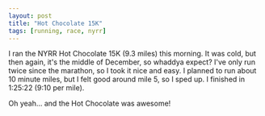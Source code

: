 ```yaml
---
layout: post
title: "Hot Chocolate 15K"
tags: [running, race, nyrr]
---
```


I ran the NYRR Hot Chocolate 15K (9.3 miles) this morning. It was cold, but then again, it's the middle of December, so whaddya expect? I've only run twice since the marathon, so I took it nice and easy. I planned to run about 10 minute miles, but I felt good around mile 5, so I sped up. I finished in 1:25:22 (9:10 per mile).

Oh yeah... and the Hot Chocolate was awesome!
